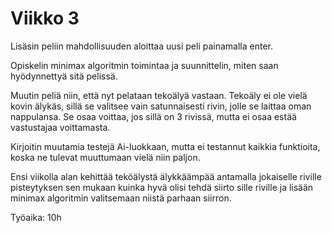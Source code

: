 # Viikko 3
Lisäsin peliin mahdollisuuden aloittaa uusi peli painamalla enter.

Opiskelin minimax algoritmin toimintaa ja suunnittelin, miten saan hyödynnettyä sitä pelissä.

Muutin peliä niin, että nyt pelataan tekoälyä vastaan. Tekoäly ei ole vielä kovin älykäs, sillä se valitsee vain satunnaisesti rivin, jolle se laittaa oman nappulansa. Se osaa voittaa, jos sillä on 3 rivissä, mutta ei osaa estää vastustajaa voittamasta.

Kirjoitin muutamia testejä Ai-luokkaan, mutta ei testannut kaikkia funktioita, koska ne tulevat muuttumaan vielä niin paljon. 

Ensi viikolla alan kehittää teköälystä älykkäämpää antamalla jokaiselle riville pisteytyksen sen mukaan kuinka hyvä olisi tehdä siirto sille riville ja lisään minimax algoritmin valitsemaan niistä parhaan siirron.

Työaika: 10h